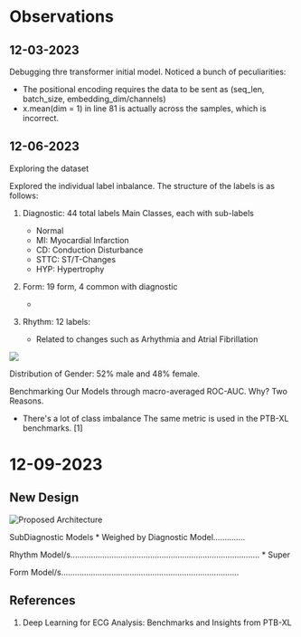 # Observations
## 12-03-2023

Debugging thre transformer initial model. Noticed a bunch of peculiarities: 

 - The positional encoding requires the data to be sent as (seq_len, batch_size, embedding_dim/channels)
 - x.mean(dim = 1) in line 81 is actually across the samples, which is incorrect. 

 ## 12-06-2023

 Exploring the dataset
 
 Explored the individual label inbalance. The structure of the labels is as follows:

1. Diagnostic: 44 total labels
    Main Classes, each with sub-labels
    - Normal
    - MI: Myocardial Infarction
    - CD: Conduction Disturbance
    - STTC: ST/T-Changes
    - HYP: Hypertrophy

2. Form: 19 form, 4 common with diagnostic

    - 

3. Rhythm: 12 labels:

    - Related to changes such as Arhythmia and Atrial Fibrillation

![]('/home/anirudhkailaje/Documents/01_UPenn/01_ESE5460/03_Project/src/report/LabelDistribution.png')

Distribution of Gender: 52% male and 48% female.

Benchmarking Our Models through macro-averaged ROC-AUC. Why? Two Reasons.

- There's a lot of class imbalance The same metric is used in the PTB-XL benchmarks. [1]


# 12-09-2023

## New Design

![Proposed Architecture](src/report/ModelDesign.svg)

SubDiagnostic Models $*$ Weighed by Diagnostic  Model..............

Rhythm Model/s................................................................................... $*$ Super

Form Model/s..............................................................................




## References

1. Deep Learning for ECG Analysis: Benchmarks
and Insights from PTB-XL